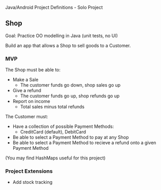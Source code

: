 Java/Android Project Definitions - Solo Project

## Shop

Goal: Practice OO modelling in Java (unit tests, no UI)

Build an app that allows a Shop to sell goods to a Customer. 

### MVP ###
The Shop must be able to:

* Make a Sale
  - The customer funds go down, shop sales go up
* Give a refund
  - The customer funds go up, shop refunds go up
* Report on income
  - Total sales minus total refunds

The Customer must:

* Have a collection of possible Payment Methods:
  - CreditCard (default), DebitCard
* Be able to select a Payment Method to pay at any Shop
* Be able to select a Payment Method to recieve a 
refund onto a given Payment Method

(You may find HashMaps useful for this project) 

### Project Extensions ###

* Add stock tracking







